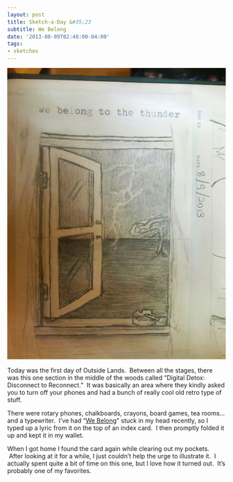 ```yaml
---
layout: post
title: Sketch-a-Day &#35;23
subtitle: We Belong
date: '2013-08-09T02:48:00-04:00'
tags:
- sketches
---
```

![](/images/sketches/sad23-we-belong.jpg)

Today was the first day of Outside Lands.  Between all the stages, there was this one section in the middle of the woods called “Digital Detox: Disconnect to Reconnect.”  It was basically an area where they kindly asked you to turn off your phones and had a bunch of really cool old retro type of stuff.

There were rotary phones, chalkboards, crayons, board games, tea rooms…and a typewriter.  I’ve had “[We Belong](http://www.youtube.com/watch?v=qxZInIyOBXk)" stuck in my head recently, so I typed up a lyric from it on the top of an index card.  I then promptly folded it up and kept it in my wallet.

When I got home I found the card again while clearing out my pockets.  After looking at it for a while, I just couldn’t help the urge to illustrate it.  I actually spent quite a bit of time on this one, but I love how it turned out.  It’s probably one of my favorites.
